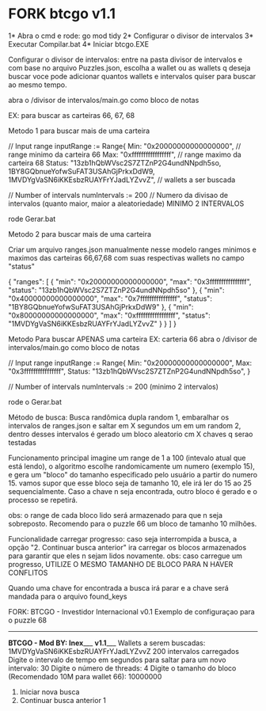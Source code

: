 # FORK btcgo v1.1

1* Abra o cmd e rode: go mod tidy
2* Configurar o divisor de intervalos
3* Executar  Compilar.bat
4* Iniciar btcgo.EXE



Configurar o divisor de intervalos:
entre na pasta divisor de intervalos e com base no arquivo Puzzles.json, escolha a wallet ou as wallets q deseja buscar
voce pode adicionar quantos wallets e intervalos quiser para buscar ao mesmo tempo.

abra o /divisor de intervalos/main.go como bloco de notas

EX: para buscar as carteiras 66, 67, 68

Metodo 1 para buscar mais de uma carteira

// Input range
	inputRange := Range{
		Min:    "0x20000000000000000", // range minimo da carteira 66
		Max:    "0xfffffffffffffffff", // range maximo da carteira 68
		Status: "13zb1hQbWVsc2S7ZTZnP2G4undNNpdh5so, 1BY8GQbnueYofwSuFAT3USAhGjPrkxDdW9, 1MVDYgVaSN6iKKEsbzRUAYFrYJadLYZvvZ", // wallets a ser buscada

// Number of intervals 
	numIntervals := 200 // Numero da divisao de intervalos (quanto maior, maior a aleatoriedade) MINIMO 2 INTERVALOS

 rode Gerar.bat

 Metodo 2 para buscar mais de uma carteira 
 
 Criar um arquivo ranges.json manualmente nesse modelo
 ranges minimos e maximos das carteiras 66,67,68 com suas respectivas wallets no campo "status"
 
{
  "ranges":  [
            { "min": "0x20000000000000000", "max": "0x3ffffffffffffffff", "status": "13zb1hQbWVsc2S7ZTZnP2G4undNNpdh5so" },
        { "min": "0x40000000000000000", "max": "0x7ffffffffffffffff", "status": "1BY8GQbnueYofwSuFAT3USAhGjPrkxDdW9" },
        { "min": "0x80000000000000000", "max": "0xfffffffffffffffff", "status": "1MVDYgVaSN6iKKEsbzRUAYFrYJadLYZvvZ" }
    }
  ]
}

Metodo Para buscar APENAS uma carteira
EX: carteria 66
abra o  /divisor de intervalos/main.go como bloco de notas

// Input range
	inputRange := Range{
		Min:    "0x20000000000000000",
		Max:    "0x3ffffffffffffffff",
		Status: "13zb1hQbWVsc2S7ZTZnP2G4undNNpdh5so",
	}

// Number of intervals
	numIntervals := 200 (minimo 2 intervalos)

rode o Gerar.bat


Método de busca:
 Busca randômica dupla
 random 1, embaralhar os intervalos de ranges.json e saltar em X segundos um em um
 random 2, dentro desses intervalos é gerado um bloco aleatorio cm X chaves q serao testadas

Funcionamento principal
 imagine um range de 1 a 100 (intevalo atual que está lendo), o algoritmo escolhe randomicamente um numero (exemplo 15), e gera um "bloco" do tamanho especificado pelo usuário a partir do numero 15. vamos supor que esse bloco seja de tamanho 10, ele irá ler do 15 ao 25 sequencialmente. Caso a chave n seja encontrada, outro bloco é gerado e o processo se repetirá.

obs: o range de cada bloco lido será armazenado para que n seja sobreposto. Recomendo para o puzzle 66 um bloco de tamanho 10 milhões.

Funcionalidade carregar progresso:
caso seja interrompida a busca, a opção "2. Continuar busca anterior" ira carregar os blocos armazenados para garantir que eles n sejam lidos novamente.
obs: caso carregue um progresso, UTILIZE O MESMO TAMANHO DE BLOCO PARA N HAVER CONFLITOS

Quando uma chave for encontrada a busca irá parar e a chave será mandada para o arquivo found_keys

FORK: BTCGO - Investidor Internacional v0.1
Exemplo de configuraçao para o puzzle 68
___________________________________________
__________BTCGO - Mod BY: Inex_____________
__________________v1.1_____________________
Wallets a serem buscadas:
1MVDYgVaSN6iKKEsbzRUAYFrYJadLYZvvZ
200 intervalos carregados
Digite o intervalo de tempo em segundos para saltar para um novo intervalo: 30
Digite o número de threads: 4
Digite o tamanho do bloco (Recomendado 10M para wallet 66): 10000000
1. Iniciar nova busca
2. Continuar busca anterior
1
